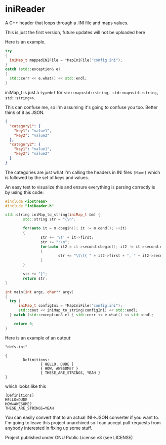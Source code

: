 # iniReader
A C++ header that loops through a .INI file and maps values.

This is just the first version, future updates will not be uploaded here

Here is an example.
```cpp
try
{
  iniMap_t mappedINIFile = *MapIniFile("config.ini");
}
catch (std::exception& e)
{
  std::cerr << e.what() << std::endl;
}
```

iniMap_t is just a `typedef` for `std::map<std::string, std::map<std::string, std::string>>`.

This can confuse me, so I'm assuming it's going to confuse you too. Better think of it as JSON.

```json
{
  "category1": {
    "key1": "value1",
    "key2": "value2"
  },
  "category2": {
    "key1": "value1",
    "key2": "value2"
  }
}
```

The categories are just what I'm calling the headers in INI files `[Name]` which is followed by the set of keys and values.

An easy test to visualize this and ensure everything is parsing correctly is by using this code:

```cpp
#include <iostream>
#include "iniReader.h"

std::string iniMap_to_string(iniMap_t &m) {
        std::string str = "{\n";

        for(auto it = m.cbegin(); it != m.cend(); ++it)
        {
                str += '\t' + it->first;
                str += ":\n";
                for(auto it2 = it->second.cbegin(); it2 != it->second.cend(); ++it2)
                {
                        str += "\t\t{ " + it2->first + ", " + it2->second + " }\n";
                }
        }

        str += "}";
        return str;
}

int main(int argc, char** argv)
{
  try {
	  iniMap_t configIni = *MapIniFile("config.ini");
	  std::cout << iniMap_to_string(configIni) << std::endl;
  } catch (std::exception& e) { std::cerr << e.what() << std::endl;

	return 0;
}
```

Here is an example of an output:

```
"defs.ini"

{
        Definitions:
                { HELLO, DUDE }
                { HOW, AWESOME? }
                { THESE_ARE_STRINGS, YEAH }
}
```

which looks like this

```
[Definitions]
HELLO=DUDE
HOW=AWESOME?
THESE_ARE_STRINGS=YEAH
```

You can easily convert that to an actual INI->JSON converter if you want to. I'm going to leave this project unarchived so I can accept pull-requests from anybody interested in fixing up some stuff.

Project published under GNU Public License v3 (see LICENSE)
